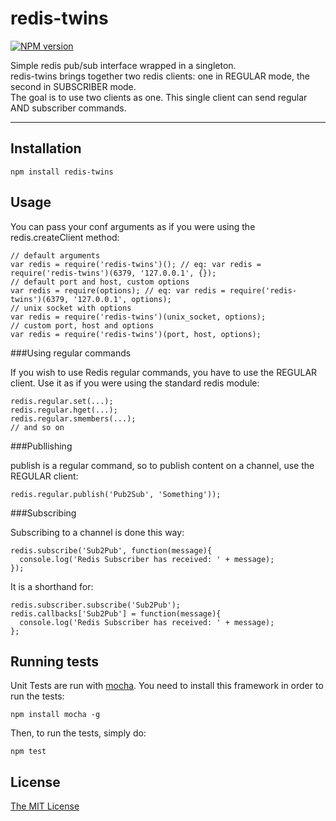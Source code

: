 redis-twins
===========

[![NPM version](https://badge.fury.io/js/redis-twins.png)](http://badge.fury.io/js/redis-twins)

Simple redis pub/sub interface wrapped in a singleton.  
redis-twins brings together two redis clients: one in REGULAR mode, the second in SUBSCRIBER mode.  
The goal is to use two clients as one. This single client can send regular AND subscriber commands.

-------

Installation
------------

    npm install redis-twins

Usage
-----
    
You can pass your conf arguments as if you were using the redis.createClient method:

    // default arguments
    var redis = require('redis-twins')(); // eq: var redis = require('redis-twins')(6379, '127.0.0.1', {});
    // default port and host, custom options
    var redis = require(options); // eq: var redis = require('redis-twins')(6379, '127.0.0.1', options);
    // unix socket with options
    var redis = require('redis-twins')(unix_socket, options);
    // custom port, host and options
    var redis = require('redis-twins')(port, host, options);
    
###Using regular commands

If you wish to use Redis regular commands, you have to use the REGULAR client.
Use it as if you were using the standard redis module:

    redis.regular.set(...);
    redis.regular.hget(...);
    redis.regular.smembers(...);
    // and so on

###Publlishing

publish is a regular command, so to publish content on a channel, use the REGULAR client:

    redis.regular.publish('Pub2Sub', 'Something'));

###Subscribing

Subscribing to a channel is done this way:

    redis.subscribe('Sub2Pub', function(message){
      console.log('Redis Subscriber has received: ' + message);
    });
    
It is a shorthand for:

    redis.subscriber.subscribe('Sub2Pub');
    redis.callbacks['Sub2Pub'] = function(message){
      console.log('Redis Subscriber has received: ' + message);
    };

Running tests
-------------

Unit Tests are run with [mocha](http://mochajs.org/).
You need to install this framework in order to run the tests:
    
    npm install mocha -g

Then, to run the tests, simply do:

    npm test

License
-------

[The MIT License](https://github.com/HugoMuller/redis-twins/blob/master/LICENSE)
